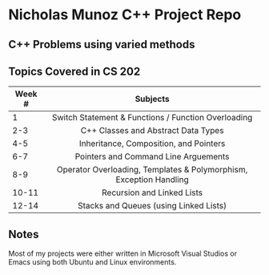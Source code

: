 # Nicholas Munoz C++ Project Repo
## C++ Problems using varied methods 


    
## Topics Covered in CS 202 
|Week # | Subjects|
|------|:--------:|
|1     |Switch Statement & Functions / Function Overloading|
|2-3     |C++ Classes and Abstract Data Types|
|4-5     |Inheritance, Composition, and Pointers|
|6-7     |Pointers and Command Line Arguements|
|8-9     |Operator Overloading, Templates & Polymorphism, Exception Handling|
|10-11     |Recursion and Linked Lists|
|12-14     |Stacks and Queues (using Linked Lists)|



 
## Notes
Most of my projects were either written in Microsoft Visual Studios or Emacs using both Ubuntu and Linux environments.

